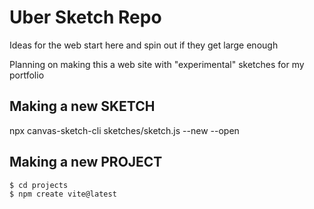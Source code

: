 # Uber Sketch Repo

Ideas for the web start here and spin out if they get large enough

Planning on making this a web site with "experimental" sketches for my portfolio

## Making a new SKETCH

npx canvas-sketch-cli sketches/sketch.js --new --open

## Making a new PROJECT

    $ cd projects
    $ npm create vite@latest